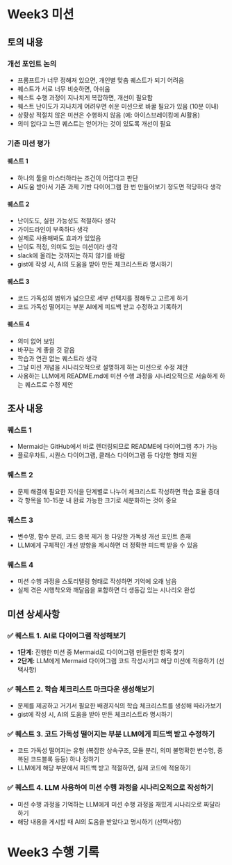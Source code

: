 # Week3 미션

## 토의 내용
### 개선 포인트 논의
- 프롬프트가 너무 정해져 있으면, 개인별 맞춤 퀘스트가 되기 어려움
- 퀘스트가 서로 너무 비슷하면, 아쉬움
- 퀘스트 수행 과정이 지나치게 복잡하면, 개선이 필요함
- 퀘스트 난이도가 지나치게 어려우면 쉬운 미션으로 바꿀 필요가 있음 (10분 이내)
- 상황상 적절치 않은 미션은 수행하지 않음 (예: 아이스브레이킹에 AI활용)
- 의미 없다고 느낀 퀘스트는 얻어가는 것이 있도록 개선이 필요

### 기존 미션 평가
#### 퀘스트 1
- 하나의 툴을 마스터하라는 조건이 어렵다고 판단
- AI도움 받아서 기존 과제 기반 다이어그램 한 번 만들어보기 정도면 적당하다 생각

#### 퀘스트 2
- 난이도도, 실현 가능성도 적절하다 생각
- 가이드라인이 부족하다 생각
- 실제로 사용해봐도 효과가 있었음
- 난이도 적정, 의미도 있는 미션이라 생각
- slack에 올리는 것까지는 하지 않기를 바람
- gist에 작성 시, AI의 도움을 받아 만든 체크리스트라 명시하기

#### 퀘스트 3
- 코드 가독성의 범위가 넓으므로 세부 선택지를 정해두고 고르게 하기
- 코드 가독성 떨어지는 부분 AI에게 피드백 받고 수정하고 기록하기


#### 퀘스트 4
- 의미 없어 보임
- 바꾸는 게 좋을 것 같음
- 학습과 연관 없는 퀘스트라 생각
- 그날 미션 개념을 시나리오적으로 설명하게 하는 미션으로 수정 제안
- 사용하는 LLM에게 README.md에 미션 수행 과정을 시나리오적으로 서술하게 하는 퀘스트로 수정 제안

## 조사 내용
### 퀘스트 1
- Mermaid는 GitHub에서 바로 렌더링되므로 README에 다이어그램 추가 가능
- 플로우차트, 시퀀스 다이어그램, 클래스 다이어그램 등 다양한 형태 지원
### 퀘스트 2
- 문제 해결에 필요한 지식을 단계별로 나누어 체크리스트 작성하면 학습 효율 증대
- 각 항목을 10-15분 내 완료 가능한 크기로 세분화하는 것이 중요
### 퀘스트 3
- 변수명, 함수 분리, 코드 중복 제거 등 다양한 가독성 개선 포인트 존재
- LLM에게 구체적인 개선 방향을 제시하면 더 정확한 피드백 받을 수 있음
### 퀘스트 4
- 미션 수행 과정을 스토리텔링 형태로 작성하면 기억에 오래 남음
- 실제 겪은 시행착오와 깨달음을 포함하면 더 생동감 있는 시나리오 완성

## 미션 상세사항
### ✅ 퀘스트 1. AI로 다이어그램 작성해보기
- **1단계:** 진행한 미션 중 Mermaid로 다이어그램 만들만한 항목 찾기 
- **2단계:** LLM에게 Mermaid 다이어그램 코드 작성시키고 해당 미션에 적용하기 (선택사항)

### ✅ 퀘스트 2. 학습 체크리스트 마크다운 생성해보기
- 문제를 제공하고 거기서 필요한 배경지식의 학습 체크리스트를 생성해 따라가보기
- gist에 작성 시, AI의 도움을 받아 만든 체크리스트라 명시하기

### ✅ 퀘스트 3. 코드 가독성 떨어지는 부분 LLM에게 피드백 받고 수정하기
- 코드 가독성 떨어지는 유형 (복잡한 상속구조, 모듈 분리, 의미 불명확한 변수명, 중복된 코드블록 등등) 하나 정하기
- LLM에게 해당 부분에서 피드백 받고 적절하면, 실제 코드에 적용하기

### ✅ 퀘스트 4. LLM 사용하여 미션 수행 과정을 시나리오적으로 작성하기
- 미션 수행 과정을 기억하는 LLM에게 미션 수행 과정을 재밌게 시나리오로 짜달라 하기
- 해당 내용을 게시할 때 AI의 도움을 받았다고 명시하기 (선택사항)

# Week3 수행 기록

